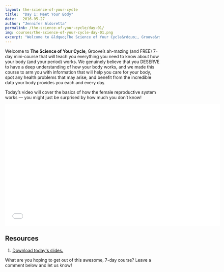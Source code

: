 ```yaml
---
layout: the-science-of-your-cycle
title:  "Day 1: Meet Your Body"
date:   2016-05-27
author: "Jennifer Aldoretta"
permalink: /the-science-of-your-cycle/day-01/
img: courses/the-science-of-your-cycle-day-01.png
excerpt: "Welcome to &ldquo;The Science of Your Cycle&rdquo;, Groove&rsquo;s ah-mazing (and FREE) 7-day course that will teach you everything you need to know about how your body (and your period) works. We genuinely believe that you DESERVE to have a deep understanding of how your body works, and we made this course to arm you with information that will help you care for your body, spot any health problems that may arise, and benefit from the incredible that data your body provides you each and every day."
---
```



Welcome to <strong>The Science of Your Cycle</strong>, Groove&rsquo;s ah-mazing (and FREE) 7-day mini-course that will teach you everything you need to know about how your body (and your period) works. We genuinely believe that you DESERVE to have a deep understanding of how your body works, and we made this course to arm you with information that will help you care for your body, spot any health problems that may arise, and benefit from the incredible data your body provides you each and every day.

Today&rsquo;s video will cover the basics of how the female reproductive system works &mdash; you might just be surprised by how much you don&rsquo;t know!

<div class="center" itemprop="video" itemscope="" itemtype="http://schema.org/VideoObject">
  <iframe class="video" width="700" height="394" src="//www.youtube.com/embed/tD8ykQQLZb8?rel=0&amp;showinfo=0" frameborder="0" allowfullscreen></iframe>
  <meta itemprop="name" content="Green Your Period: Menstrual Cup Show & Tell (DivaCup & Me Luna)" />
  <meta itemprop="description" content="The Green Your Period video series is all about why sustainable and eco-friendly period products are great for your health and the environment." />
</div>

## Resources ##
1. <p><a class="text-link" target="_blank" href="/download/The-Science-of-Your-Cycle-Day-01.pdf">Download today's slides.</a></p>

What are you hoping to get out of this awesome, 7-day course? Leave a comment below and let us know!